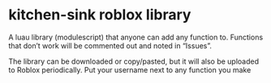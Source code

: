# kitchen-sink roblox library
A luau library (modulescript) that anyone can add any function to. Functions that don’t work will be commented out and noted in “Issues”.

The library can be downloaded or copy/pasted, but it will also be uploaded to Roblox periodically.
Put your username next to any function you make
